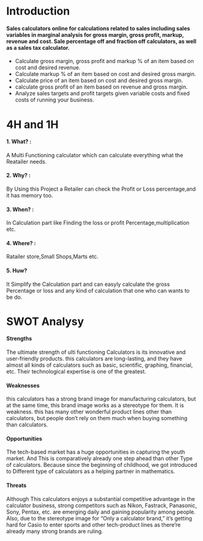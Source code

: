 # Introduction
#### Sales calculators online for calculations related to sales including sales variables in marginal analysis for gross margin, gross profit, markup, revenue and cost. Sale percentage off and fraction off calculators, as well as a sales tax calculator.
- Calculate gross margin, gross profit and markup % of an item based on cost and desired revenue.
- Calculate markup % of an item based on cost and desired gross margin.
- Calculate price of an item based on cost and desired gross margin.
- calculate gross profit of an item based on revenue and gross margin.
- Analyze sales targets and profit targets given variable costs and fixed costs of running your business.
# 4H and 1H
#### 1. What? :
A Multi Functioning calculator which can calculate everything what the Reatailer needs.
#### 2. Why? :
By Using this Project a Retailer can check the Profit or Loss percentage,and it has memory too.
#### 3. When? :
In Calculation part like Finding the loss or profit Percentage,multiplication etc.
#### 4. Where? :
Ratailer store,Small Shops,Marts etc.
#### 5. Huw?
It Simplify the Calculation part and can easyly calculate the gross Percentage or loss and any kind of calculation that one who can wants to be do.
# SWOT Analysy
#### Strengths
The ultimate strength of ulti functioning Calculators is its innovative and user-friendly products. this calculators are long-lasting, and they have almost all kinds of calculators such as basic, scientific, graphing, financial, etc. Their technological expertise is one of the greatest. 
#### Weaknesses
this calculators has a strong brand image for manufacturing calculators, but at the same time, this brand image works as a stereotype for them. It is  weakness. this has many other wonderful product lines other than calculators, but people don’t rely on them much when buying something than calculators.
#### Opportunities
The tech-based market has a huge opportunities in capturing the youth market. And This is comparatively already one step ahead than other Type of calculators. Because since the beginning of childhood, we got introduced to Different type of calculators as a helping partner in mathematics.
#### Threats
Although This calculators enjoys a substantial competitive advantage in the calculator business, strong competitors such as Nikon, Fastrack, Panasonic, Sony, Pentax, etc.
are emerging daily and gaining popularity among people. Also, due to the stereotype image for “Only a calculator brand,” it’s getting hard for Casio to enter sports and other tech-product lines as there’re already many strong brands are ruling.
